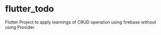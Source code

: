 # flutter_todo

Flutter Project to apply learnings of CRUD operation using firebase without using Provider.

